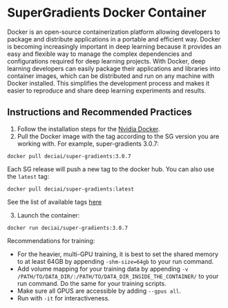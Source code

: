 # SuperGradients Docker Container

Docker is an open-source containerization platform allowing developers to package and distribute applications in a portable and efficient way. Docker is becoming increasingly important in deep learning because it provides an easy and flexible way to manage the complex dependencies and configurations required for deep learning projects. With Docker, deep learning developers can easily package their applications and libraries into container images, which can be distributed and run on any machine with Docker installed. This simplifies the development process and makes it easier to reproduce and share deep learning experiments and results.

## Instructions and Recommended Practices

1) Follow the installation steps for the [Nvidia Docker](https://github.com/NVIDIA/nvidia-docker).
2) Pull the Docker image with the tag according to the SG version you are working with. For example, super-gradients 3.0.7:
```
docker pull deciai/super-gradients:3.0.7
```

Each SG release will push a new tag to the docker hub.
You can also use the `latest` tag:

```
docker pull deciai/super-gradients:latest
```

See the list of available tags [here](https://hub.docker.com/r/deciai/super-gradients/tags)

3) Launch the container:
```
docker run deciai/super-gradients:3.0.7
```

Recommendations for training:
- For the heavier, multi-GPU training, it is best to set the shared memory to at least 64GB by appending `-shm-size=64gb` to your run command.
- Add volume mapping for your training data by appending `-v /PATH/TO/DATA_DIR/:/PATH/TO/DATA_DIR_INSIDE_THE_CONTAINER/` to your run command. Do the same for your training scripts.
- Make sure all GPUS are accessible by adding `--gpus all`.
- Run with `-it` for interactiveness.
